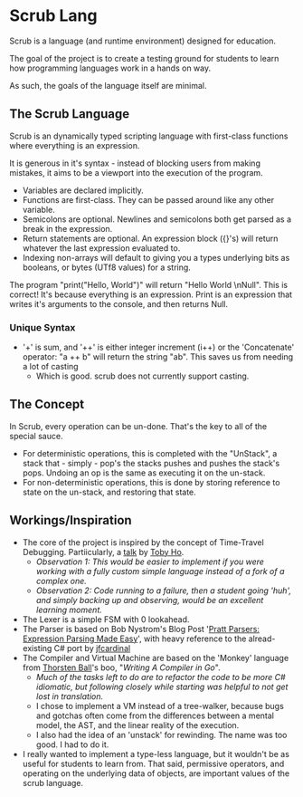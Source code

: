 # Scrub Lang

Scrub is a language (and runtime environment) designed for education.

The goal of the project is to create a testing ground for students to learn how programming languages work in a hands on way.

As such, the goals of the language itself are minimal.

## The Scrub Language
Scrub is an dynamically typed scripting language with first-class functions where everything is an expression.

It is generous in it's syntax - instead of blocking users from making mistakes, it aims to be a viewport into the execution of the program.

- Variables are declared implicitly.
- Functions are first-class. They can be passed around like any other variable.
- Semicolons are optional. Newlines and semicolons both get parsed as a break in the expression.
- Return statements are optional. An expression block ({}'s) will return whatever the last expression evaluated to.
- Indexing non-arrays will default to giving you a types underlying bits as booleans, or bytes (UTf8 values) for a string.

The program "print("Hello, World")" will return "Hello World \nNull". This is correct! It's because everything is an expression. Print is an expression that writes it's arguments to the console, and then returns Null.

### Unique Syntax
- '+' is sum, and '++' is either integer increment (i++) or the 'Concatenate' operator: "a ++ b" will return the string "ab". This saves us from needing a lot of casting
  + Which is good. scrub does not currently support casting. 

## The Concept
In Scrub, every operation can be un-done. That's the key to all of the special sauce.
- For deterministic operations, this is completed with the "UnStack", a stack that - simply - pop's the stacks pushes and pushes the stack's pops. Undoing an op is the same as executing it on the un-stack.
- For non-deterministic operations, this is done by storing reference to state on the un-stack, and restoring that state.

## Workings/Inspiration
- The core of the project is inspired by the concept of Time-Travel Debugging. Partiicularly, a [talk](https://us.pycon.org/2024/schedule/presentation/166/) by [Toby Ho](https://tobyho.com/video/Time-Travel-Debugging-(in-Python).html).
  - *Observation 1: This would be easier to implement if you were working with a fully custom simple language instead of a fork of a complex one.*
  - *Observation 2: Code running to a failure, then a student going 'huh', and simply backing up and observing, would be an excellent learning moment.*
- The Lexer is a simple FSM with 0 lookahead.
- The Parser is based on Bob Nystrom's Blog Post '[Pratt Parsers: Expression Parsing Made Easy](https://journal.stuffwithstuff.com/2011/03/19/pratt-parsers-expression-parsing-made-easy/)', with heavy reference to the alread-existing C# port by [jfcardinal](https://github.com/jfcardinal/BantamCs)
- The Compiler and Virtual Machine are based on the 'Monkey' language from [Thorsten Ball](thorstenball.com)'s boo, "*Writing A Compiler in Go*".
  - *Much of the tasks left to do are to refactor the code to be more C# idiomatic, but following closely while starting was helpful to not get lost in translation.*
  - I chose to implement a VM instead of a tree-walker, because bugs and gotchas often come from the differences between a mental model, the AST, and the linear reality of the execution.
  - I also had the idea of an 'unstack' for rewinding. The name was too good. I had to do it.
- I really wanted to implement a type-less language, but it wouldn't be as useful for students to learn from. That said, permissive operators, and operating on the underlying data of objects, are important values of the scrub language.